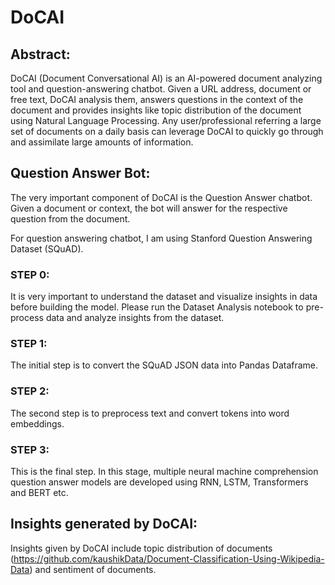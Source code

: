 # DoCAI

## Abstract:

DoCAI (Document Conversational AI) is an AI-powered document analyzing tool and question-answering chatbot. Given a URL address, document or free text, DoCAI analysis them, answers questions in the context of the document and provides insights like topic distribution of the document using Natural Language Processing. Any user/professional referring a large set of documents on a daily basis can leverage DoCAI to quickly go through and assimilate large amounts of information.

## Question Answer Bot:

The very important component of DoCAI is the Question Answer chatbot. Given a document or context, the bot will answer for the respective question from the document.

For question answering chatbot, I am using Stanford Question Answering Dataset (SQuAD).

### STEP 0:

It is very important to understand the dataset and visualize insights in data before building the model.
Please run the Dataset Analysis notebook to pre-process data and analyze insights from the dataset.

### STEP 1:
The initial step is to convert the SQuAD JSON data into Pandas Dataframe. 

### STEP 2:
The second step is to preprocess text and convert tokens into word embeddings.

### STEP 3:
This is the final step. In this stage, multiple neural machine comprehension question answer models are developed using RNN, LSTM, Transformers and BERT etc.

## Insights generated by DoCAI:

Insights given by DoCAI include topic distribution of documents (https://github.com/kaushikData/Document-Classification-Using-Wikipedia-Data) and sentiment of documents.
